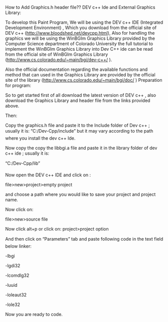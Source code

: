 How to Add Graphics.h header file??
DEV c++ Ide and External Graphics Library:

To develop this Paint Program, We will be using the DEV c++ IDE (Integrated Development Environment)  , Which you download from the official site of DEV c++ (http://www.bloodshed.net/devcpp.html), Also for handling the graphics we will be using the WinBGIm Graphics Library provided by the Computer Science department of Colorado University the full tutorial to implement the WinBGIm Graphics Library into Dev C++ ide can be read from the official site of WinBGIm Graphics Library (http://www.cs.colorado.edu/~main/bgi/dev-c++/  ).

Also the official documentation regarding the available functions and method that can used in the Graphics Library are provided by the official site of the library (http://www.cs.colorado.edu/~main/bgi/doc/  )
Preparation for program:

So to get started first of all download the latest version of DEV c++ , also download the Graphics Library and header file from the links provided above.

Then:

Copy the graphics.h file and paste it to the Include folder of Dev c++ ; usually it is:
“C:/Dev-Cpp/include” but it may vary according to the path where you install the dev c++ Ide.

Now copy the copy the libbgi.a file and paste it in the library folder of dev c++ ide ; usually it is:

“C:/Dev-Cpp/lib”

Now open the DEV c++ IDE and click on :

file>new>project>empty project

and choose a path where you would like to save your project and project name.

Now click on:

file>new>source file

Now click alt+p   or click on: project>project option

And then click on “Parameters” tab and paste following code in the text field below linker:

-lbgi

-lgdi32

-lcomdlg32

-luuid

-loleaut32

-lole32

Now you are ready to code.
